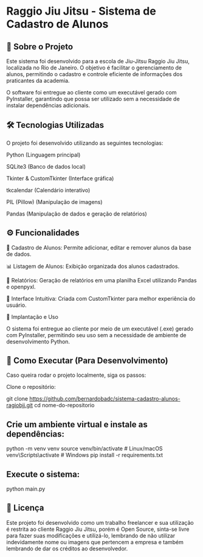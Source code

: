 # Raggio Jiu Jitsu - Sistema de Cadastro de Alunos

## 📌 Sobre o Projeto

Este sistema foi desenvolvido para a escola de Jiu-Jitsu Raggio Jiu Jitsu, localizada no Rio de Janeiro. O objetivo é facilitar o gerenciamento de alunos, permitindo o cadastro e controle eficiente de informações dos praticantes da academia.

O software foi entregue ao cliente como um executável gerado com PyInstaller, garantindo que possa ser utilizado sem a necessidade de instalar dependências adicionais.

## 🛠️ Tecnologias Utilizadas

O projeto foi desenvolvido utilizando as seguintes tecnologias:

Python (Linguagem principal)

SQLite3 (Banco de dados local)

Tkinter & CustomTkinter (Interface gráfica)

tkcalendar (Calendário interativo)

PIL (Pillow) (Manipulação de imagens)

Pandas (Manipulação de dados e geração de relatórios)

## ⚙️ Funcionalidades

📌 Cadastro de Alunos: Permite adicionar, editar e remover alunos da base de dados.

📊 Listagem de Alunos: Exibição organizada dos alunos cadastrados.

📝 Relatórios: Geração de relatórios em uma planilha Excel utilizando Pandas e openpyxl.

🎨 Interface Intuitiva: Criada com CustomTkinter para melhor experiência do usuário.

🚀 Implantação e Uso

O sistema foi entregue ao cliente por meio de um executável (.exe) gerado com PyInstaller, permitindo seu uso sem a necessidade de ambiente de desenvolvimento Python.

## 🔧 Como Executar (Para Desenvolvimento)

Caso queira rodar o projeto localmente, siga os passos:

Clone o repositório:

git clone https://github.com/bernardobadc/sistema-cadastro-alunos-ragiobjj.git
cd nome-do-repositorio

## Crie um ambiente virtual e instale as dependências:

python -m venv venv
source venv/bin/activate  # Linux/macOS
venv\Scripts\activate     # Windows
pip install -r requirements.txt

## Execute o sistema:

python main.py

## 📜 Licença

Este projeto foi desenvolvido como um trabalho freelancer e sua utilização é restrita ao cliente Raggio Jiu Jitsu, porém é Open Source, sinta-se livre para fazer suas modificações e utilizá-lo, lembrando de não utilizar indevidamente nome ou imagens que pertencem a empresa e também lembrando de dar os créditos ao desenvolvedor.
